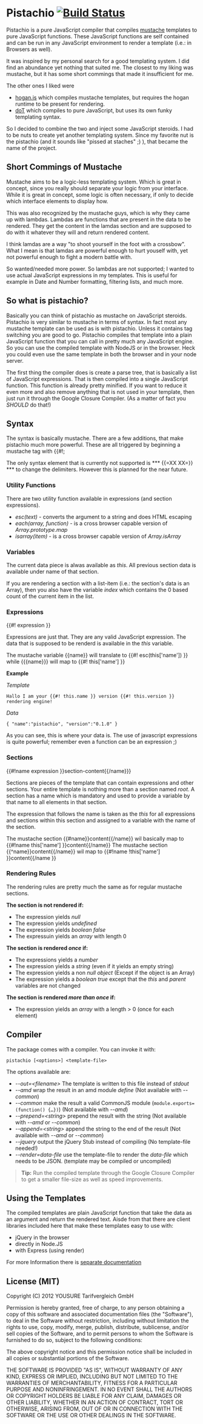# Pistachio [![Build Status](https://secure.travis-ci.org/phidelta/pistachio.png)](http://travis-ci.org/#!/phidelta/pistachio)

Pistachio is a pure JavaScript compiler that compiles [mustache](http://mustache.github.com/) templates to pure JavaScript functions. These JavaScript functions are self contained and can be run in any JavaScript environment to render a template (i.e.: in Browsers as well).

It was inspired by my personal search for a good templating system. I did find an abundance yet nothing that suited me. The closest to my liking was mustache, but it has some short commings that made it insufficient for me.

  The other ones I liked were
  * [hogan.js](https://github.com/twitter/hogan.js) which compiles mustache templates, but requires the hogan runtime to be present for rendering.
  * [doT](https://github.com/olado/doT) which compiles to pure JavaScript, but uses its own funky templating syntax.

So I decided to combine the two and inject some JavaScript steroids. I had to be nuts to create yet another templating system. Since my favorite nut is the pistachio (and it sounds like "pissed at staches" ;) ), that became the name of the project.

## Short Commings of Mustache

Mustache aims to be a logic-less templating system. Which is great in concept, since you really should separate your logic from your interface. While it is great in concept, some logic is often necessary, if only to decide which interface elements to display how.

This was also recognized by the mustache guys, which is why they came up with lambdas. Lambdas are functions that are present in the data to be rendered. They get the content in the lamdas section and are supposed to do with it whatever they will and return rendered content.

I think lamdas are a way "to shoot yourself in the foot with a crossbow". What I mean is that lamdas are powerful enough to hurt youself with, yet not powerful enough to fight a modern battle with.

So wanted/needed more power. So lambdas are not supported; I wanted to use actual JavaScript expressions in my templates. This is useful for example in Date and Number formatting, filtering lists, and much more.

## So what is pistachio?

Basically you can think of pistachio as mustache on JavaScript steroids. Pistachio is very similar to mustache in terms of syntax. In fact most any mustache template can be used as is with pistachio. Unless it contains tag switching you are good to go. Pistachio compiles that template into a plain JavaScript function that you can call in pretty much any JavaScript engine. So you can use the compiled template with NodeJS or in the browser. Heck you could even use the same template in both the browser and in your node server.

The first thing the compiler does is create a parse tree, that is basically a list of JavaScript expressions. That is then compiled into a single JavaScript function. This function is already pretty minified. If you want to reduce it even more and also remove anything that is not used in your template, then just run it through the Google Closure Compiler. (As a matter of fact you *SHOULD* do that!)

## Syntax

The syntax is basically mustache. There are a few additions, that make pistachio much more powerful. These are all triggered by beginning a mustache tag with {{#!;

The only syntax element that is currently not supported is *** {{=XX XX=}} *** to change the delimiters. However this is planned for the near future.

### Utility Functions

There are two utility function available in expressions (and section expressions).

 * *esc(text)* - converts the argument to a string and does HTML escaping
 * *each(array, function)* - is a cross browser capable version of *Array.prototype.map*
 * *_isarray_(item)* - is a cross browser capable version of *Array.isArray*

### Variables

The current data piece is alwas available as *this*. All previous section data is available under name of that section.

If you are rendering a section with a list-item (i.e.: the section's data is an Array), then you also have the variable *_index_* which contains the 0 based count of the current item in the list.

### Expressions

  {{#! expression }}

Expressions are just that. They are any valid JavaScript expression. The data that is supposed to be renderd is available in the *this* variable.

The mustache variable {{name}} will translate to {{#! esc(this['name']) }} while {{{name}}} will map to {{#! this['name'] }}

**Example**

*Template*

    Hallo I am your {{#! this.name }} version {{#! this.version }} rendering engine!

*Data*

    { "name":"pistachio", "version":"0.1.0" }

As you can see, this is where your data is. The use of javascript expressions is quite powerful; remember even a function can be an expression ;)

### Sections

  {{#!name expression }}section-content{{/name}}}

Sections are pieces of the template that can contain expressions and other sections. Your entire template is nothing more than a section named *root*. A section has a name which is mandatory and used to provide a variable by that name to all elements in that section.

The expression that follows the name is taken as the *this* for all expressions and sections within this section and assigned to a variable with the name of the section.

The mustache section {{#name}}content{{/name}} wil basically map to {{#!name this['name'] }}content{{/name}}
The mustache section {{^name}}content{{/name}} wil map to {{#!name !this['name'] }}content{{/name }}

### Rendering Rules

The rendering rules are pretty much the same as for regular mustache sections.

**The section is not rendered if:**

  * The expression yields *null*
  * The expression yields *undefined*
  * The expression yields *boolean false*
  * The expressuin yields an *array* with length 0

**The section is rendered *once* if:**

  * The expressions yields a *number*
  * The expression yields a *string* (even if it yields an empty string)
  * The expression yields a non *null* *object* (Except if the object is an Array)
  * The expression yields a *boolean true* except that the *this* and *parent* variables are not changed

**The section is rendered *more than once* if:**

  * The expression yields an *array* with a length > 0 (once for each element)

## Compiler

The package comes with a compiler. You can invoke it with:

    pistachio [<options>] <template-file>

The options available are:
  * *--out=&lt;filename>* The template is written to this file instead of *stdout*
  * *--amd* wrap the result in an amd module *define* (Not available with *--common*)
  * *--common* make the result a valid CommonJS module (`module.exports=(function() {…})`) (Not available with *--amd*)
  * *--prepend=&lt;string>* prepend the result with the string (Not available with *--amd* or *--common*)
  * *--append=&lt;string>* append the string to the end of the result (Not available with *--amd* or *--common*)
  * *--jquery* output the jQuery Stub instead of compiling (No template-file needed!)
  * *--render=data-file* use the template-file to render the *data-file* which needs to be JSON. (template may be compiled or uncompiled)

> **Tip:** Run the compiled template through the Google Closure Compiler to get a smaller file-size as well as speed improvements.

## Using the Templates

The compiled templates are plain JavaScript function that take the data as an argument and return the rendered text. Aisde from that there are client libraries included here that make these templates easy to use with:

 * jQuery in the browser
 * directly in Node.JS
 * with Express (using render)

For more Information there is [separate documentation](./clients/Readme.md)

## License (MIT)

Copyright (C) 2012 YOUSURE Tarifvergleich GmbH

Permission is hereby granted, free of charge, to any person obtaining a copy of this software and associated documentation files (the "Software"), to deal in the Software without restriction, including without limitation the rights to use, copy, modify, merge, publish, distribute, sublicense, and/or sell copies of the Software, and to permit persons to whom the Software is furnished to do so, subject to the following conditions:

The above copyright notice and this permission notice shall be included in all copies or substantial portions of the Software.

THE SOFTWARE IS PROVIDED "AS IS", WITHOUT WARRANTY OF ANY KIND, EXPRESS OR IMPLIED, INCLUDING BUT NOT LIMITED TO THE WARRANTIES OF MERCHANTABILITY, FITNESS FOR A PARTICULAR PURPOSE AND NONINFRINGEMENT. IN NO EVENT SHALL THE AUTHORS OR COPYRIGHT HOLDERS BE LIABLE FOR ANY CLAIM, DAMAGES OR OTHER LIABILITY, WHETHER IN AN ACTION OF CONTRACT, TORT OR OTHERWISE, ARISING FROM, OUT OF OR IN CONNECTION WITH THE SOFTWARE OR THE USE OR OTHER DEALINGS IN THE SOFTWARE.

